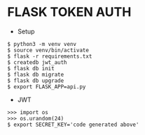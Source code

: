 # FLASK TOKEN AUTH

- Setup
```shell
$ python3 -m venv venv
$ source venv/bin/activate
$ flask -r requirements.txt
$ createdb jwt_auth
$ flask db init
$ flask db migrate
$ flask db upgrade
$ export FLASK_APP=api.py
```

- JWT
```shell
>>> import os
>>> os.urandom(24)
$ export SECRET_KEY='code generated above'
```

